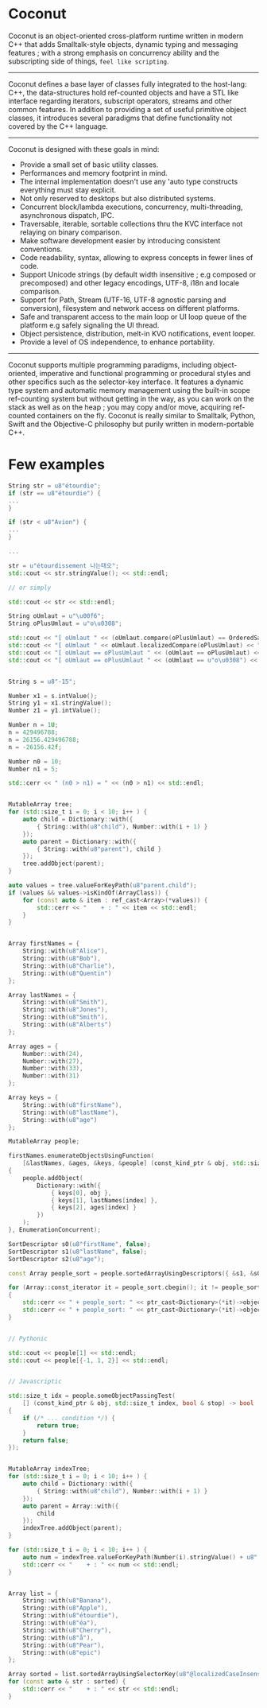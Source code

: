 Coconut
=======

Coconut is an object-oriented cross-platform runtime written in modern C++ that adds Smalltalk-style objects, dynamic typing and messaging features ; 
with a strong emphasis on concurrency ability and the subscripting side of things, `feel like scripting`.

-----------------------------------------------------------------------------------------------

Coconut defines a base layer of classes fully integrated to the host-lang: C++, the data-structures hold ref-counted objects
and have a STL like interface regarding iterators, subscript operators, streams and other common features. In addition to providing a set of useful primitive object classes, 
it introduces several paradigms that define functionality not covered by the C++ language. 

-----------------------------------------------------------------------------------------------

Coconut is designed with these goals in mind:

- Provide a small set of basic utility classes.
- Performances and memory footprint in mind.
- The internal implementation doesn't use any 'auto type constructs everything must stay explicit.
- Not only reserved to desktops but also distributed systems.
- Concurrent block/lambda executions, concurrency, multi-threading, asynchronous dispatch, IPC.
- Traversable, iterable, sortable collections thru the KVC interface not relaying on binary comparison.
- Make software development easier by introducing consistent conventions.
- Code readability, syntax, allowing to express concepts in fewer lines of code.
- Support Unicode strings (by default width insensitive ; e.g composed or precomposed) and other legacy encodings, UTF-8, i18n and locale comparison. 
- Support for Path, Stream (UTF-16, UTF-8 agnostic parsing and conversion), filesystem and network access on different platforms.
- Safe and transparent access to the main loop or UI loop queue of the platform e.g safely signaling the UI thread.
- Object persistence, distribution, melt-in KVO notifications, event looper.
- Provide a level of OS independence, to enhance portability.

-----------------------------------------------------------------------------------------------

Coconut supports multiple programming paradigms, including object-oriented, imperative and 
functional programming or procedural styles and other specifics such as the selector-key interface.
It features a dynamic type system and automatic memory management using the built-in scope ref-counting system but without getting in the way, as you can work 
on the stack as well as on the heap ; you may copy and/or move, acquiring ref-counted containers on the fly. 
Coconut is really similar to Smalltalk, Python, Swift and the Objective-C philosophy but purily written in modern-portable C++.

# Few examples

```cpp
String str = u8"étourdie";
if (str == u8"étourdie") {
...
}

if (str < u8"Avion") {
...
}

...

str = u"étourdissement 나는태오";
std::cout << str.stringValue(); << std::endl;

// or simply

std::cout << str << std::endl;

String oUmlaut = u"\u00f6";
String oPlusUmlaut = u"o\u0308";

std::cout << "[ oUmlaut " << (oUmlaut.compare(oPlusUmlaut) == OrderedSame) << "] " << std::endl;
std::cout << "[ oUmlaut " << oUmlaut.localizedCompare(oPlusUmlaut) << "] " << std::endl;
std::cout << "[ oUmlaut == oPlusUmlaut " << (oUmlaut == oPlusUmlaut) << "] " << std::endl;
std::cout << "[ oUmlaut == oPlusUmlaut " << (oUmlaut == u"o\u0308") << "] " << std::endl;

```
```cpp

String s = u8"-15";

Number x1 = s.intValue();
String y1 = x1.stringValue();
Number z1 = y1.intValue();

Number n = 1U;
n = 429496788;
n = 26156.429496788;
n = -26156.42f;

Number n0 = 10;
Number n1 = 5;

std::cerr << " (n0 > n1) = " << (n0 > n1) << std::endl;

```
```cpp

MutableArray tree;
for (std::size_t i = 0; i < 10; i++ ) {
	auto child = Dictionary::with({
		{ String::with(u8"child"), Number::with(i + 1) }
	});
	auto parent = Dictionary::with({
		{ String::with(u8"parent"), child }
	});
	tree.addObject(parent);
}

auto values = tree.valueForKeyPath(u8"parent.child");
if (values && values->isKindOf(ArrayClass)) {
	for (const auto & item : ref_cast<Array>(*values)) {
		std::cerr << "    + : " << item << std::endl;
	}
}

```
```cpp

Array firstNames = {
	String::with(u8"Alice"),
	String::with(u8"Bob"),
	String::with(u8"Charlie"),
	String::with(u8"Quentin")
};

Array lastNames = {
	String::with(u8"Smith"),
	String::with(u8"Jones"),
	String::with(u8"Smith"),
	String::with(u8"Alberts")
};

Array ages = {
	Number::with(24),
	Number::with(27),
	Number::with(33),
	Number::with(31)
};

Array keys = {
	String::with(u8"firstName"),
	String::with(u8"lastName"),
	String::with(u8"age")
};

MutableArray people;

firstNames.enumerateObjectsUsingFunction(
	[&lastNames, &ages, &keys, &people] (const_kind_ptr & obj, std::size_t index, bool & stop)
{
	people.addObject(
		Dictionary::with({
			{ keys[0], obj },
			{ keys[1], lastNames[index] },
			{ keys[2], ages[index] }
		})
	);
}, EnumerationConcurrent);

SortDescriptor s0(u8"firstName", false);
SortDescriptor s1(u8"lastName", false);
SortDescriptor s2(u8"age");

const Array people_sort = people.sortedArrayUsingDescriptors({ &s1, &s0 });

for (Array::const_iterator it = people_sort.cbegin(); it != people_sort.cend(); ++it)
{
	std::cerr << " + people_sort: " << ptr_cast<Dictionary>(*it)->objectForKey(u8"firstName") << std::endl;
	std::cerr << " + people_sort: " << ptr_cast<Dictionary>(*it)->objectForKey(u8"lastName") << std::endl;
}

```
```cpp

// Pythonic

std::cout << people[1] << std::endl;
std::cout << people[{-1, 1, 2}] << std::endl;

```
```cpp

// Javascriptic

std::size_t idx = people.someObjectPassingTest(
	[] (const_kind_ptr & obj, std::size_t index, bool & stop) -> bool
{
	if (/* ... condition */) {
		return true;
	}
	return false;
});

```
```cpp

MutableArray indexTree;
for (std::size_t i = 0; i < 10; i++ ) {
	auto child = Dictionary::with({
		{ String::with(u8"child"), Number::with(i + 1) }
	});
	auto parent = Array::with({
		child
	});
	indexTree.addObject(parent);
}

for (std::size_t i = 0; i < 10; i++ ) {
	auto num = indexTree.valueForKeyPath(Number(i).stringValue() + u8".0.child");
	std::cerr << "    + : " << num << std::endl;
}

```
```cpp

Array list = {
	String::with(u8"Banana"),
	String::with(u8"Apple"),
	String::with(u8"étourdie"),
	String::with(u8"éa"),
	String::with(u8"Cherry"),
	String::with(u8"å"),
	String::with(u8"Pear"),
	String::with(u8"epic")
};

Array sorted = list.sortedArrayUsingSelectorKey(u8"@localizedCaseInsensitiveCompare:");
for (const auto & str : sorted) {
	std::cerr << "    + : " << str << std::endl;
}

```